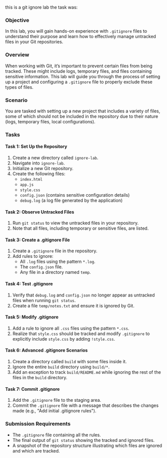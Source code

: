 this is a git ignore lab the task was: 

### Objective
In this lab, you will gain hands-on experience with `.gitignore` files to understand their purpose and learn how to effectively manage untracked files in your Git repositories.

### Overview
When working with Git, it’s important to prevent certain files from being tracked. These might include logs, temporary files, and files containing sensitive information. This lab will guide you through the process of setting up a project and configuring a `.gitignore` file to properly exclude these types of files.

### Scenario
You are tasked with setting up a new project that includes a variety of files, some of which should not be included in the repository due to their nature (logs, temporary files, local configurations).

### Tasks

#### Task 1: Set Up the Repository
1. Create a new directory called `ignore-lab`.
2. Navigate into `ignore-lab`.
3. Initialize a new Git repository.
4. Create the following files:
   - `index.html`
   - `app.js`
   - `style.css`
   - `config.json` (contains sensitive configuration details)
   - `debug.log` (a log file generated by the application)

#### Task 2: Observe Untracked Files
1. Run `git status` to view the untracked files in your repository.
2. Note that all files, including temporary or sensitive files, are listed.

#### Task 3: Create a .gitignore File
1. Create a `.gitignore` file in the repository.
2. Add rules to ignore:
   - All `.log` files using the pattern `*.log`.
   - The `config.json` file.
   - Any file in a directory named `temp`.

#### Task 4: Test .gitignore
1. Verify that `debug.log` and `config.json` no longer appear as untracked files when running `git status`.
2. Create a file `temp/notes.txt` and ensure it is ignored by Git.

#### Task 5: Modify .gitignore
1. Add a rule to ignore all `.css` files using the pattern `*.css`.
2. Realize that `style.css` should be tracked and modify `.gitignore` to explicitly include `style.css` by adding `!style.css`.

#### Task 6: Advanced .gitignore Scenarios
1. Create a directory called `build` with some files inside it.
2. Ignore the entire `build` directory using `build/*`.
3. Add an exception to track `build/README.md` while ignoring the rest of the files in the `build` directory.

#### Task 7: Commit .gitignore
1. Add the `.gitignore` file to the staging area.
2. Commit the `.gitignore` file with a message that describes the changes made (e.g., "Add initial .gitignore rules").

### Submission Requirements
- The `.gitignore` file containing all the rules.
- The final output of `git status` showing the tracked and ignored files.
- A snapshot of the repository structure illustrating which files are ignored and which are tracked.

